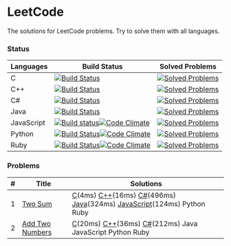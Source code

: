 # LeetCode
The solutions for LeetCode problems. Try to solve them with all languages.

### Status
| Languages | Build Status | Solved Problems |
| --------- | ------------ | --------------- |
|C|[![Build Status](https://ci.appveyor.com/api/projects/status/p73y0722cjtjjmc3?svg=true&retina=true)](https://ci.appveyor.com/project/BigEgg/leetcode-e5dh1)|[![Solved Problems](https://img.shields.io/badge/Last%20Problem%20ID-2-blue.svg)](https://github.com/BigEgg/LeetCode/tree/C)|
|C++|[![Build Status](https://ci.appveyor.com/api/projects/status/ctouq94adsmnxwg5?svg=true&retina=true)](https://ci.appveyor.com/project/BigEgg/leetcode-vu4km)|[![Solved Problems](https://img.shields.io/badge/Last%20Problem%20ID-2-blue.svg)](https://github.com/BigEgg/LeetCode/tree/C++)|
|C#|[![Build Status](https://ci.appveyor.com/api/projects/status/github/bigegg/leetcode?branch=csharp&svg=true&retina=true)](https://ci.appveyor.com/project/bigegg/leetcode/branch/csharp)|[![Solved Problems](https://img.shields.io/badge/Last%20Problem%20ID-2-blue.svg)](https://github.com/BigEgg/LeetCode/tree/CSharp)|
|Java|[![Build Status](https://ci.appveyor.com/api/projects/status/3dccqetvnbccw1lq?svg=true)](https://ci.appveyor.com/project/BigEgg/leetcode-gsiou)|[![Solved Problems](https://img.shields.io/badge/Last%20Problem%20ID-1-blue.svg)](https://github.com/BigEgg/LeetCode/tree/Java)|
|JavaScript|[![Build status](https://ci.appveyor.com/api/projects/status/h3w77m53d089w5lv?svg=true)](https://ci.appveyor.com/project/BigEgg/leetcode-he0qs)[![Code Climate](https://codeclimate.com/github/BigEgg/LeetCode/badges/gpa.svg)](https://codeclimate.com/github/BigEgg/LeetCode)|[![Solved Problems](https://img.shields.io/badge/Last%20Problem%20ID-1-blue.svg)](https://github.com/BigEgg/LeetCode/tree/JavaScript)|
|Python|[![Build Status](https://img.shields.io/badge/build-invalid-lightgrey.svg)]()[![Code Climate](https://codeclimate.com/github/BigEgg/LeetCode/badges/gpa.svg)](https://codeclimate.com/github/BigEgg/LeetCode)|[![Solved Problems](https://img.shields.io/badge/Last%20Problem%20ID-0-lightgrey.svg)](https://github.com/BigEgg/LeetCode/tree/Python)|
|Ruby|[![Build Status](https://img.shields.io/badge/build-invalid-lightgrey.svg)]()[![Code Climate](https://codeclimate.com/github/BigEgg/LeetCode/badges/gpa.svg)](https://codeclimate.com/github/BigEgg/LeetCode)|[![Solved Problems](https://img.shields.io/badge/Last%20Problem%20ID-0-lightgrey.svg)](https://github.com/BigEgg/LeetCode/tree/Ruby)|

### Problems
| # | Title | Solutions |
|---| ----- | --------- |
|1|[Two Sum](./Problems/001-TwoSum.problem)| [C](./C/LeetCode/001-TwoSum.c)(4ms) [C++](./C++/LeetCode/001-TwoSum.cpp)(16ms) [C#](./CSharp/LeetCode/001-TwoSum.cs)(496ms) [Java](./Java/src/main/java/bigegg/leetcode/_001_TwoSum.java)(324ms) [JavaScript](./JavaScript/src/001-TwoSum.js)(124ms) Python Ruby |
|2|[Add Two Numbers](./Problems/002-AddTwoNumbers.problem)| [C](./C/LeetCode/002-AddTwoNumbers.c)(20ms) [C++](./C++/LeetCode/002-AddTwoNumbers.cpp)(36ms) [C#](./CSharp/LeetCode/002-AddTwoNumbers.cs)(212ms) Java JavaScript Python Ruby |
